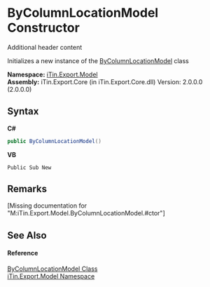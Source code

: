 # ByColumnLocationModel Constructor 
Additional header content 

Initializes a new instance of the <a href="T_iTin_Export_Model_ByColumnLocationModel">ByColumnLocationModel</a> class

**Namespace:**&nbsp;<a href="N_iTin_Export_Model">iTin.Export.Model</a><br />**Assembly:**&nbsp;iTin.Export.Core (in iTin.Export.Core.dll) Version: 2.0.0.0 (2.0.0.0)

## Syntax

**C#**<br />
``` C#
public ByColumnLocationModel()
```

**VB**<br />
``` VB
Public Sub New
```


## Remarks
\[Missing <remarks> documentation for "M:iTin.Export.Model.ByColumnLocationModel.#ctor"\]

## See Also


#### Reference
<a href="T_iTin_Export_Model_ByColumnLocationModel">ByColumnLocationModel Class</a><br /><a href="N_iTin_Export_Model">iTin.Export.Model Namespace</a><br />